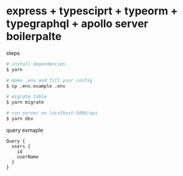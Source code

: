 # express + typesciprt + typeorm + typegraphql + apollo server boilerpalte

steps

```bash
# install dependencies
$ yarn

# make .env and fill your config
$ cp .env.example .env

# migrate table
$ yarn migrate

# run server on localhost:5000/api
$ yarn dev
```

query exmaple

```sdl
Query {
  users {
    id
    userName
  }
}
```

